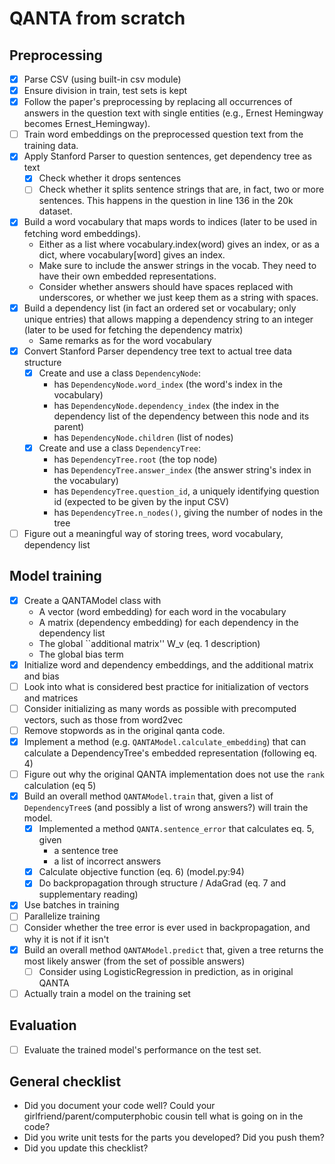 

# QANTA from scratch

## Preprocessing
- [x] Parse CSV (using built-in csv module)
- [x] Ensure division in train, test sets is kept
- [x] Follow the paper's preprocessing by replacing all occurrences of answers in the question text with single entities (e.g., Ernest Hemingway becomes Ernest_Hemingway).
- [ ] Train word embeddings on the preprocessed question text from the training data.
- [x] Apply Stanford Parser to question sentences, get dependency tree as text
    + [x] Check whether it drops sentences
    + [ ] Check whether it splits sentence strings that are, in fact, two or more sentences. This happens in the question in line 136 in the 20k dataset.
- [x] Build a word vocabulary that maps words to indices (later to be used in fetching word embeddings).
    + Either as a list where vocabulary.index(word) gives an index, or as a dict, where vocabulary[word] gives an index.
    + Make sure to include the answer strings in the vocab. They need to have their own embedded representations.
    + Consider whether answers should have spaces replaced with underscores, or whether we just keep them as a string with spaces.
- [x] Build a dependency list (in fact an ordered set or vocabulary; only unique entries) that allows mapping a dependency string to an integer (later to be used for fetching the dependency matrix)
    + Same remarks as for the word vocabulary
- [x] Convert Stanford Parser dependency tree text to actual tree data structure
    + [x] Create and use a class `DependencyNode`:
        * has `DependencyNode.word_index` (the word's index in the vocabulary) 
        * has `DependencyNode.dependency_index` (the index in the dependency list of the dependency between this node and its parent)
        * has `DependencyNode.children` (list of nodes)
    + [x] Create and use a class `DependencyTree`:
        * has `DependencyTree.root` (the top node)
        * has `DependencyTree.answer_index` (the answer string's index in the vocabulary)
        * has `DependencyTree.question_id`, a uniquely identifying question id (expected to be given by the input CSV)
        * has `DependencyTree.n_nodes()`, giving the number of nodes in the tree
- [ ] Figure out a meaningful way of storing trees, word vocabulary, dependency list

## Model training
- [x] Create a QANTAModel class with
    + A vector (word embedding) for each word in the vocabulary
    + A matrix (dependency embedding) for each dependency in the dependency list
    + The global ``additional matrix'' W_v (eq. 1 description)
    + The global bias term
- [x] Initialize word and dependency embeddings, and the additional matrix and bias
- [ ] Look into what is considered best practice for initialization of vectors and matrices
- [ ] Consider initializing as many words as possible with precomputed vectors, such as those from word2vec
- [ ] Remove stopwords as in the original qanta code.
- [x] Implement a method (e.g. `QANTAModel.calculate_embedding`) that can calculate a DependencyTree's embedded representation (following eq. 4)
- [ ] Figure out why the original QANTA implementation does not use the `rank` calculation (eq 5)
- [x] Build an overall method `QANTAModel.train` that, given a list of `DependencyTree`s (and possibly a list of wrong answers?) will train the model.
    + [x] Implemented a method `QANTA.sentence_error` that calculates eq. 5, given
        * a sentence tree
        * a list of incorrect answers
    + [x] Calculate objective function (eq. 6) (model.py:94)
    + [x] Do backpropagation through structure / AdaGrad (eq. 7 and supplementary reading)
- [x] Use batches in training
- [ ] Parallelize training
- [ ] Consider whether the tree error is ever used in backpropagation, and why it is not if it isn't
- [x] Build an overall method `QANTAModel.predict` that, given a tree returns the most likely answer (from the set of possible answers)
    + [ ] Consider using LogisticRegression in prediction, as in original QANTA
- [ ] Actually train a model on the training set
	
## Evaluation
- [ ] Evaluate the trained model's performance on the test set.

## General checklist
- Did you document your code well? Could your girlfriend/parent/computerphobic cousin tell what is going on in the code?
- Did you write unit tests for the parts you developed? Did you push them?
- Did you update this checklist?
